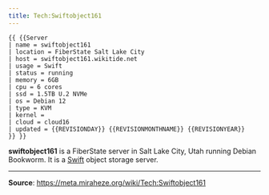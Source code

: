 ```yaml
---
title: Tech:Swiftobject161
---
```


```
{{ {{Server
| name = swiftobject161
| location = FiberState Salt Lake City
| host = swiftobject161.wikitide.net
| usage = Swift
| status = running
| memory = 6GB
| cpu = 6 cores
| ssd = 1.5TB U.2 NVMe
| os = Debian 12
| type = KVM
| kernel =
| cloud = cloud16
| updated = {{REVISIONDAY}} {{REVISIONMONTHNAME}} {{REVISIONYEAR}}
}} }}
```

**swiftobject161** is a FiberState server in Salt Lake City, Utah running Debian Bookworm. It is a [Swift](https://meta.miraheze.org/wiki/Tech:Swift) object storage server.

----
**Source**: https://meta.miraheze.org/wiki/Tech:Swiftobject161